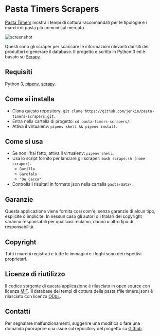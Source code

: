 # Pasta Timers Scrapers

[Pasta Timers](https://github.com/jenkin/pasta-timers-app) mostra i tempi di cottura raccomandati per le tipologie e i marchi di pasta più comuni sul mercato.

![screenshot](https://repository-images.githubusercontent.com/214686946/4b0a8980-ed27-11e9-827f-88954c137291)

Questi sono gli scraper per scaricare le informazioni rilevanti dai siti dei produttori e generare il database.
Il progetto è scritto in Python 3 ed è basato su [Scrapy](https://scrapy.org/).

## Requisiti

Python 3, [pipenv](https://pipenv.kennethreitz.org/en/latest/), [scrapy](https://scrapy.org/).

## Come si installa

* Clona questo repository: `git clone https://github.com/jenkin/pasta-timers-scrapers.git`.
* Entra nella cartella di progetto: `cd pasta-timers-scrapers/`.
* Attiva il virtualenv: `pipenv shell && pipenv install`.

## Come si usa

* Se non l'hai fatto, attiva il virtualenv: `pipenv shell`.
* Usa lo script fornito per lanciare gli scraper: `bash scrape.sh [nome scraper]`.
  * `Barilla`
  * `Garofalo`
  * `"De Cecco"`
* Controlla i risultati in formato json nella cartella `pasta/data/`.

## Garanzie

Questa applicazione viene fornita così com'è, senza garanzie di alcun tipo, esplicite o implicite.
In nessun caso gli autori o i titolari del copyright saranno responsabili per qualsiasi reclamo, danno o altro tipo di responsabilità.

## Copyright

Tutti i marchi registrati e tutte le immagini e i loghi sono dei rispettivi proprietari.

## Licenze di riutilizzo

Il codice sorgente di questa applicazione è rilasciato in open source con licenza <a href="https://tldrlegal.com/license/mit-license" rel="noopener noreferrer" target="_blank">MIT</a>.
Il database dei tempi di cottura della pasta (file timers.json) è rilasciato con licenza <a href="https://tldrlegal.com/license/odc-open-database-license-(odbl)" rel="noopener noreferrer" target="_blank">ODbL</a>.

## Contatti

Per segnalare malfunzionamenti, suggerire una modifica o fare una domanda puoi aprire una issue sul repository del progetto su <a href="https://github.com/jenkin/pasta-timers-scrapers/issues" rel="noopener noreferrer" target="_blank">Github</a>.
